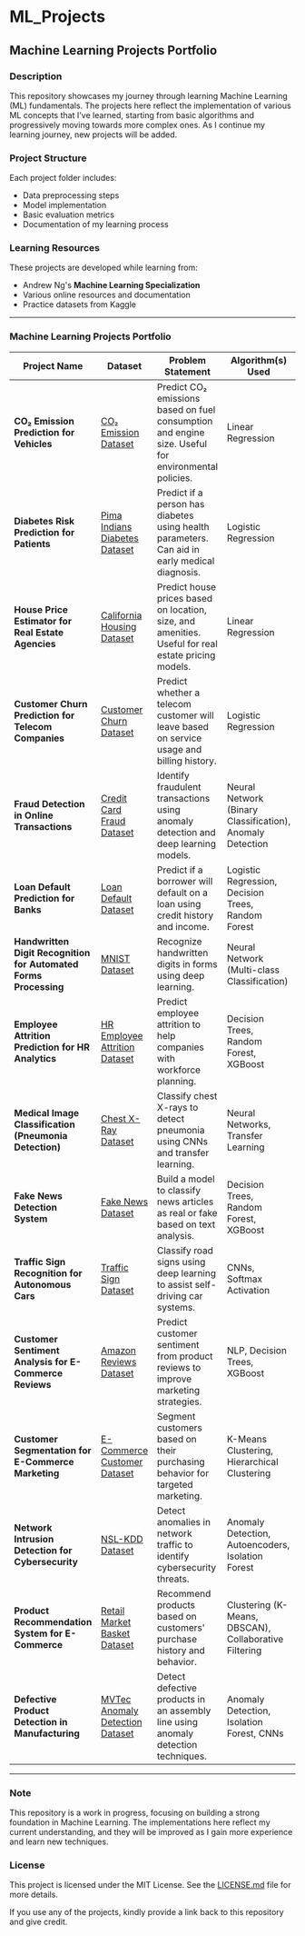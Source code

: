 # ML_Projects
## Machine Learning Projects Portfolio

### Description
This repository showcases my journey through learning Machine Learning (ML) fundamentals. The projects here reflect the implementation of various ML concepts that I've learned, starting from basic algorithms and progressively moving towards more complex ones. As I continue my learning journey, new projects will be added.

### Project Structure
Each project folder includes:
- Data preprocessing steps
- Model implementation
- Basic evaluation metrics
- Documentation of my learning process

### Learning Resources
These projects are developed while learning from:
- Andrew Ng's **Machine Learning Specialization**
- Various online resources and documentation
- Practice datasets from Kaggle

---

### Machine Learning Projects Portfolio

| Project Name | Dataset | Problem Statement | Algorithm(s) Used | Implementation |
|--------------|---------|-------------------|-------------------|----------------|
| **CO₂ Emission Prediction for Vehicles** | [CO₂ Emission Dataset](https://www.kaggle.com/datasets/debajyotipodder/co2-emission-by-vehicles) | Predict CO₂ emissions based on fuel consumption and engine size. Useful for environmental policies. | Linear Regression | [Your Repo Link] |
| **Diabetes Risk Prediction for Patients** | [Pima Indians Diabetes Dataset](https://www.kaggle.com/uciml/pima-indians-diabetes-database) | Predict if a person has diabetes using health parameters. Can aid in early medical diagnosis. | Logistic Regression | [Your Repo Link] |
| **House Price Estimator for Real Estate Agencies** | [California Housing Dataset](https://www.kaggle.com/datasets/camnugent/california-housing-prices) | Predict house prices based on location, size, and amenities. Useful for real estate pricing models. | Linear Regression | [Your Repo Link] |
| **Customer Churn Prediction for Telecom Companies** | [Customer Churn Dataset](https://www.kaggle.com/datasets/blastchar/telco-customer-churn) | Predict whether a telecom customer will leave based on service usage and billing history. | Logistic Regression | [Your Repo Link] |
| **Fraud Detection in Online Transactions** | [Credit Card Fraud Dataset](https://www.kaggle.com/mlg-ulb/creditcardfraud) | Identify fraudulent transactions using anomaly detection and deep learning models. | Neural Network (Binary Classification), Anomaly Detection | [Your Repo Link] |
| **Loan Default Prediction for Banks** | [Loan Default Dataset](https://www.kaggle.com/datasets/itsahmad/loan-default-prediction) | Predict if a borrower will default on a loan using credit history and income. | Logistic Regression, Decision Trees, Random Forest | [Your Repo Link] |
| **Handwritten Digit Recognition for Automated Forms Processing** | [MNIST Dataset](http://yann.lecun.com/exdb/mnist/) | Recognize handwritten digits in forms using deep learning. | Neural Network (Multi-class Classification) | [Your Repo Link] |
| **Employee Attrition Prediction for HR Analytics** | [HR Employee Attrition Dataset](https://www.kaggle.com/datasets/pavansubhasht/ibm-hr-analytics-attrition-dataset) | Predict employee attrition to help companies with workforce planning. | Decision Trees, Random Forest, XGBoost | [Your Repo Link] |
| **Medical Image Classification (Pneumonia Detection)** | [Chest X-Ray Dataset](https://www.kaggle.com/paultimothymooney/chest-xray-pneumonia) | Classify chest X-rays to detect pneumonia using CNNs and transfer learning. | Neural Networks, Transfer Learning | [Your Repo Link] |
| **Fake News Detection System** | [Fake News Dataset](https://www.kaggle.com/datasets/clmentbisaillon/fake-and-real-news-dataset) | Build a model to classify news articles as real or fake based on text analysis. | Decision Trees, Random Forest, XGBoost | [Your Repo Link] |
| **Traffic Sign Recognition for Autonomous Cars** | [Traffic Sign Dataset](https://www.kaggle.com/datasets/valentynsichkar/traffic-signs-dataset) | Classify road signs using deep learning to assist self-driving car systems. | CNNs, Softmax Activation | [Your Repo Link] |
| **Customer Sentiment Analysis for E-Commerce Reviews** | [Amazon Reviews Dataset](https://www.kaggle.com/datasets/marklvl/sentiment-labelled-sentences-data-set) | Predict customer sentiment from product reviews to improve marketing strategies. | NLP, Decision Trees, XGBoost | [Your Repo Link] |
| **Customer Segmentation for E-Commerce Marketing** | [E-Commerce Customer Dataset](https://www.kaggle.com/datasets/carrie1/ecommerce-data) | Segment customers based on their purchasing behavior for targeted marketing. | K-Means Clustering, Hierarchical Clustering | [Your Repo Link] |
| **Network Intrusion Detection for Cybersecurity** | [NSL-KDD Dataset](https://www.kaggle.com/datasets/boltzmannbrain/nsl-kdd) | Detect anomalies in network traffic to identify cybersecurity threats. | Anomaly Detection, Autoencoders, Isolation Forest | [Your Repo Link] |
| **Product Recommendation System for E-Commerce** | [Retail Market Basket Dataset](https://www.kaggle.com/datasets/acosta2001/ecommerce-data-clustering) | Recommend products based on customers' purchase history and behavior. | Clustering (K-Means, DBSCAN), Collaborative Filtering | [Your Repo Link] |
| **Defective Product Detection in Manufacturing** | [MVTec Anomaly Detection Dataset](https://www.mvtec.com/company/research/datasets/mvtec-ad) | Detect defective products in an assembly line using anomaly detection techniques. | Anomaly Detection, Isolation Forest, CNNs | [Your Repo Link] |

---

### Note
This repository is a work in progress, focusing on building a strong foundation in Machine Learning. The implementations here reflect my current understanding, and they will be improved as I gain more experience and learn new techniques.

### License
This project is licensed under the MIT License. See the [LICENSE.md](LICENSE.md) file for more details.

If you use any of the projects, kindly provide a link back to this repository and give credit.
